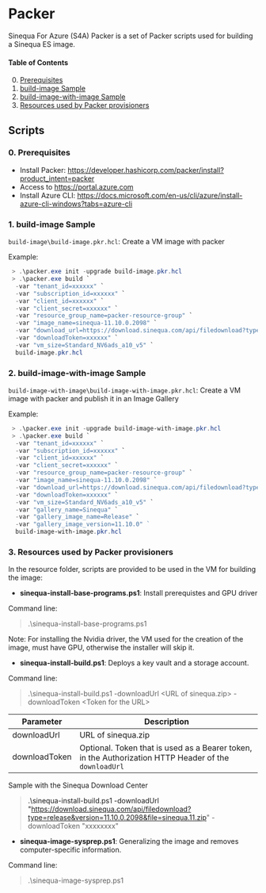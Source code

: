 # Packer 

Sinequa For Azure (S4A) Packer is a set of Packer scripts used for building a Sinequa ES image.

#### Table of Contents
0. [Prerequisites](#prerequisites)<br>
1. [build-image Sample](#build-image)<br>
2. [build-image-with-image Sample](#build-image-with-image)<br>
3. [Resources used by Packer provisioners](#resources)<br>

  
## Scripts

### 0. Prerequisites <a name="prerequisites">

* Install Packer: https://developer.hashicorp.com/packer/install?product_intent=packer
* Access to https://portal.azure.com
* Install Azure CLI: https://docs.microsoft.com/en-us/cli/azure/install-azure-cli-windows?tabs=azure-cli

### 1. build-image Sample <a name="build-image">

`build-image\build-image.pkr.hcl`: Create a VM image with packer
 
 Example:

```powershell
 > .\packer.exe init -upgrade build-image.pkr.hcl
 > .\packer.exe build `
  -var "tenant_id=xxxxxx" `
  -var "subscription_id=xxxxxx" `
  -var "client_id=xxxxxx" `
  -var "client_secret=xxxxxx" `
  -var "resource_group_name=packer-resource-group" `
  -var "image_name=sinequa-11.10.0.2098" `
  -var "download_url=https://download.sinequa.com/api/filedownload?type=release&version=11.10.0.2098&file=sinequa.11.zip" `
  -var "downloadToken=xxxxxx" `
  -var "vm_size=Standard_NV6ads_a10_v5" `
  build-image.pkr.hcl
```

### 2. build-image-with-image Sample <a name="build-image-with-image">
`build-image-with-image\build-image-with-image.pkr.hcl`: Create a VM image with packer and publish it in an Image Gallery
 
 Example:

```powershell
 > .\packer.exe init -upgrade build-image-with-image.pkr.hcl
 > .\packer.exe build `
  -var "tenant_id=xxxxxx" `
  -var "subscription_id=xxxxxx" `
  -var "client_id=xxxxxx" `
  -var "client_secret=xxxxxx" `
  -var "resource_group_name=packer-resource-group" `
  -var "image_name=sinequa-11.10.0.2098" `
  -var "download_url=https://download.sinequa.com/api/filedownload?type=release&version=11.10.0.2098&file=sinequa.11.zip" `
  -var "downloadToken=xxxxxx" `
  -var "vm_size=Standard_NV6ads_a10_v5" `
  -var "gallery_name=Sinequa" `
  -var "gallery_image_name=Release" `
  -var "gallery_image_version=11.10.0" `  
  build-image-with-image.pkr.hcl
```
### 3. Resources used by Packer provisioners <a name="resources">

In the resource folder, scripts are provided to be used in the VM for building the image:

* **sinequa-install-base-programs.ps1**: Install prerequistes and GPU driver 

Command line:

> .\sinequa-install-base-programs.ps1

Note: For installing the Nvidia driver, the VM used for the creation of the image, must have GPU, otherwise the installer will skip it.

* **sinequa-install-build.ps1**: Deploys a key vault and a storage account.

Command line:

> .\sinequa-install-build.ps1 -downloadUrl \<URL of sinequa.zip\> -downloadToken \<Token for the URL\>

Parameter | Description
--- | --- 
downloadUrl | URL of sinequa.zip
downloadToken | Optional. Token that is used as a Bearer token, in the Authorization HTTP Header of the `downloadUrl`

Sample with the Sinequa Download Center

> .\sinequa-install-build.ps1 -downloadUrl "https://download.sinequa.com/api/filedownload?type=release&version=11.10.0.2098&file=sinequa.11.zip" -downloadToken "xxxxxxxx"

* **sinequa-image-sysprep.ps1**: Generalizing the image and removes computer-specific information.

Command line:

> .\sinequa-image-sysprep.ps1